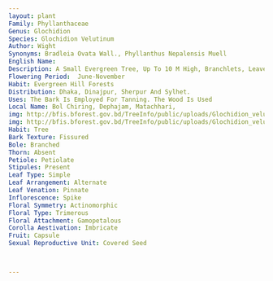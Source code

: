 ```yaml
---
layout: plant
Family: Phyllanthaceae
Genus: Glochidion
Species: Glochidion Velutinum
Author: Wight
Synonyms: Bradleia Ovata Wall., Phyllanthus Nepalensis Muell
English Name: 
Description: A Small Evergreen Tree, Up To 10 M High, Branchlets, Leaves And Flowers Softly Tomentose, Bark Brownish, Rough, Blaze Reddish. Leaves Stipulate, Stipules Triangular-lanceolate, 1.5-2.5 Mm Long, Acute, Petiolate, Petioles 2-3 Mm Long, Thinly Coriaceous, Leaf Blade Orbicular, Ovate, Elliptic-ovate Or Elliptic-oblong, 3.5-10.5 Ã— 2.5-6.0 Cm, Acute To Subacute Or Shortly Obtusely Acuminate At The Apex, Cuneate Or Rounded-cuneate At The Base, Glabrescent Above, Tomentose Beneath, Lateral Nerves 4-7 Pairs, Tertiary Nerves Sub-parallel, Faint. Flowers Small, Androgynous, In Axillary Clusters. Male Flowers With Pedicels 4-8 Mm Long, Slender, Sepals 6, Oblong-lanceolate, Biseriate, 2-3 Mm Long, Obtuse, Pubescent Outside, Glabrous Inside, Stamens 3, Staminal Column C 1.5 Mm Long, With 3 Separate Conical Produced Connectives. Female Flowers Pedicellate, Pedicels 1-2 Mm Long, In Fruits Up To 6 Mm Long, Sepals As In The Male But Shorter, Persistent, Ovary Globose, 4-7 Locular, C 1 Mm In Diameter, Pubescent Towards The Top, Styles Fused Into A Column, Shallowly 4-7 Toothed At The Apex, Pubescent. Fruit A Capsule, Depressed-globose To Discoid, 8-14 Lobed, C 4 Ã— 9 Mm, Usually With Persistent Styles. Seeds Irregularly Obovoid, Smooth, Shiny, Red.
Flowering Period:  June-November
Habit: Evergreen Hill Forests
Distribution: Dhaka, Dinajpur, Sherpur And Sylhet.
Uses: The Bark Is Employed For Tanning. The Wood Is Used
Local Name: Bol Chiring, Dephajam, Matachhari, 
img: http://bfis.bforest.gov.bd/TreeInfo/public/uploads/Glochidion_velutinum.JPG
img: http://bfis.bforest.gov.bd/TreeInfo/public/uploads/Glochidion_velutinum1.jpg
Habit: Tree
Bark Texture: Fissured
Bole: Branched
Thorn: Absent
Petiole: Petiolate
Stipules: Present
Leaf Type: Simple
Leaf Arrangement: Alternate
Leaf Venation: Pinnate
Inflorescence: Spike
Floral Symmetry: Actinomorphic
Floral Type: Trimerous
Floral Attachment: Gamopetalous
Corolla Aestivation: Imbricate
Fruit: Capsule
Sexual Reproductive Unit: Covered Seed



---
```


